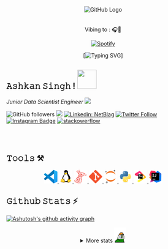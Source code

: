<div align="center">
<img src="https://github.com/raghavk16/raghavk16/blob/master/octo.gif" alt="GitHub Logo" width="150" height="150" />
</div>
<div align="center" width="50">
<br><br> Vibing to : 🎧🦖  </strong></p>

[![Spotify](https://spotify-readme.sp-xd.vercel.app/api/spotify)](https://open.spotify.com/user/somnathpaul) <br>

[![Typing SVG](https://readme-typing-svg.demolab.com?font=Fira+Code&size=22&duration=3000&pause=800&color=3588FF&center=true&random=false&width=500&separator=%3C&lines=%F0%9D%99%B7%F0%9D%9A%8E%F0%9D%9A%95%F0%9D%9A%95%F0%9D%9A%98%2C+%F0%9D%99%B8%F0%9D%9A%96+%F0%9D%99%B0%F0%9D%9A%9C%F0%9D%9A%91%F0%9D%9A%94%F0%9D%9A%8A%F0%9D%9A%97+;%3C%F0%9D%99%B3%F0%9D%9A%8A%F0%9D%9A%9D%F0%9D%9A%8A+%F0%9D%9A%82%F0%9D%9A%8C%F0%9D%9A%92%F0%9D%9A%8E%F0%9D%9A%97%F0%9D%9A%9D%F0%9D%9A%92%F0%9D%9A%9C%F0%9D%9A%9D+%F0%9D%99%B4%F0%9D%9A%97%F0%9D%9A%90%F0%9D%9A%92%F0%9D%9A%97%F0%9D%9A%8E%F0%9D%9A%8E%F0%9D%9A%9B+;%3C%F0%9D%99%BB%F0%9D%9A%98%F0%9D%9A%9F%F0%9D%9A%8E%F0%9D%9A%9C+%F0%9D%99%BE%F0%9D%9A%99%F0%9D%9A%8E%F0%9D%9A%97+%F0%9D%9A%82%F0%9D%9A%98%F0%9D%9A%9E%F0%9D%9A%9B%F0%9D%9A%8C%F0%9D%9A%8E+%E2%9D%A4%EF%B8%8F+;%3C%F0%9D%99%B5%F0%9D%9A%98%F0%9D%9A%9B+%F0%9D%9A%8A+%F0%9D%99%BD%F0%9D%9A%98%F0%9D%9A%9F%F0%9D%9A%92%F0%9D%9A%8C%F0%9D%9A%8E+%F0%9D%99%B6%F0%9D%9A%98%F0%9D%9A%9D+%F0%9D%9A%8A+%F0%9D%99%BB%F0%9D%9A%98%F0%9D%9A%9D+%F0%9D%9A%83%F0%9D%9A%98+%F0%9D%99%BB%F0%9D%9A%8E%F0%9D%9A%8A%F0%9D%9A%9B%F0%9D%9A%97+;)]
</div>

<h2> 𝙰𝚜𝚑𝚔𝚊𝚗 𝚂𝚒𝚗𝚐𝚑 ! <img src="https://media.giphy.com/media/12oufCB0MyZ1Go/giphy.gif"width="50" height="50"></h2>


<p><em>Junior Data Scientist Engineer <img src="https://media.giphy.com/media/WUlplcMpOCEmTGBtBW/giphy.gif" width="40"> 
</em></p>

![GitHub followers](https://img.shields.io/github/followers/netblag?label=Follow&style=social)
![](https://visitor-badge.glitch.me/badge?page_id=netblag.netblag)
[![Linkedin: NetBlag](https://img.shields.io/badge/-netblag-blue?style=flat-square&logo=Linkedin&logoColor=white&link=https://www.linkedin.com/in/netblag/)](https://www.linkedin.com/in/netblag/)
[![Twitter Follow](https://img.shields.io/twitter/follow/netblag?label=Follow)](https://twitter.com/intent/follow?screen_name=netblag)
[![Instagram Badge](https://img.shields.io/badge/-Instagram-e4405f?style=flat-square&logo=Instagram&logoColor=white)](https://instagram.com/netblag/)
[![stackowerflow](https://img.shields.io/badge/-Stack%20Overflow-FE7A16?logo=stack-overflow&logoColor=white&link=https://stackoverflow.com/users/25325283/netblag)](https://stackoverflow.com/users/25325283/netblag)
<br/><br/>

<br/>

<h2 align="left"> 𝚃𝚘𝚘𝚕𝚜 ⚒️</h2>

<p align="center"> 
<a href="https://code.visualstudio.com/" target="_blank" rel="noreferrer"> <img src="https://raw.githubusercontent.com/devicons/devicon/master/icons/vscode/vscode-original.svg" alt="vscode" width="35" height="35"/> </a>  
<a href="https://www.linux.org/" target="_blank" rel="noreferrer"> <img src="https://raw.githubusercontent.com/devicons/devicon/master/icons/linux/linux-original.svg" alt="linux" width="35" height="35"/> </a>
<a href="https://www.microsoft.com/en-us/sql-server" target="_blank" rel="noreferrer"> <img src="https://raw.githubusercontent.com/devicons/devicon/master/icons/microsoftsqlserver/microsoftsqlserver-plain.svg" alt="mssql" width="35" height="35"/> </a>
<a href="https://git-scm.com/" target="_blank" rel="noreferrer"> <img src="https://raw.githubusercontent.com/devicons/devicon/master/icons/git/git-plain.svg" alt="git" width="35" height="35"/> </a>
<a href="https://jupyter.org/" target="_blank" rel="noreferrer"> <img src="https://raw.githubusercontent.com/devicons/devicon/master/icons/jupyter/jupyter-original.svg" alt="jupyter" width="35" height="35"/> </a>
<a href="https://www.python.org" target="_blank" rel="noreferrer"> <img src="https://raw.githubusercontent.com/devicons/devicon/master/icons/python/python-original.svg" alt="python" width="35" height="35"/> </a>
<a href="https://www.jetbrains.com/" target="_blank" rel="noreferrer"> <img src="https://raw.githubusercontent.com/devicons/devicon/master/icons/jetbrains/jetbrains-original.svg" alt="javascript" width="35" height="35"/> </a>  
<a href="https://www.jetbrains.com/idea/" target="_blank" rel="noreferrer"> <img src="https://raw.githubusercontent.com/devicons/devicon/master/icons/intellij/intellij-original.svg" alt="intellij" width="35" height="35"/> </a>  
<p>

<h2 align="left"> 𝙶𝚒𝚝𝚑𝚞𝚋 𝚂𝚝𝚊𝚝𝚜 ⚡</h2>

[![Ashutosh's github activity graph](https://github-readme-activity-graph.vercel.app/graph?username=netblag&theme=redical)](https://github.com/ashutosh00710/github-readme-activity-graph)

<div align="center" width="50">
<details>
  <summary>More stats <img src="https://raw.githubusercontent.com/ItsAnunesS/ItsAnunesS/master/src/img/parrots/flags/indiaparrot.gif" width="30" height="40"/></summary>

  
![](http://github-profile-summary-cards.vercel.app/api/cards/profile-details?username=netblag&theme=radical)
![](http://github-profile-summary-cards.vercel.app/api/cards/stats?username=netblag&theme=radical)
![](http://github-profile-summary-cards.vercel.app/api/cards/productive-time?username=netblag&theme=radical&utcOffset=8)
  
<details>
  
<hr></hr>

<img height="120" alt="Thanks for visiting me" width="100%" src="https://raw.githubusercontent.com/BrunnerLivio/brunnerlivio/master/images/marquee.svg" />
<p align="center">

<p align="center">
  <img src="https://capsule-render.vercel.app/api?type=waving&color=gradient&height=60&section=footer&width=100"/>
</p>
